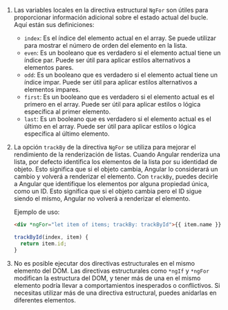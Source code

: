 1. Las variables locales en la directiva estructural `NgFor` son útiles para proporcionar información adicional sobre el estado actual del bucle. Aquí están sus definiciones:

   - `index`: Es el índice del elemento actual en el array. Se puede utilizar para mostrar el número de orden del elemento en la lista.
   - `even`: Es un booleano que es verdadero si el elemento actual tiene un índice par. Puede ser útil para aplicar estilos alternativos a elementos pares.
   - `odd`: Es un booleano que es verdadero si el elemento actual tiene un índice impar. Puede ser útil para aplicar estilos alternativos a elementos impares.
   - `first`: Es un booleano que es verdadero si el elemento actual es el primero en el array. Puede ser útil para aplicar estilos o lógica específica al primer elemento.
   - `last`: Es un booleano que es verdadero si el elemento actual es el último en el array. Puede ser útil para aplicar estilos o lógica específica al último elemento.

2. La opción `trackBy` de la directiva `NgFor` se utiliza para mejorar el rendimiento de la renderización de listas. Cuando Angular renderiza una lista, por defecto identifica los elementos de la lista por su identidad de objeto. Esto significa que si el objeto cambia, Angular lo considerará un cambio y volverá a renderizar el elemento. Con `trackBy`, puedes decirle a Angular que identifique los elementos por alguna propiedad única, como un ID. Esto significa que si el objeto cambia pero el ID sigue siendo el mismo, Angular no volverá a renderizar el elemento.

   Ejemplo de uso:

   ```html
   <div *ngFor="let item of items; trackBy: trackById">{{ item.name }}</div>
   ```

   ```typescript
   trackById(index, item) {
     return item.id;
   }
   ```

3. No es posible ejecutar dos directivas estructurales en el mismo elemento del DOM. Las directivas estructurales como `*ngIf` y `*ngFor` modifican la estructura del DOM, y tener más de una en el mismo elemento podría llevar a comportamientos inesperados o conflictivos. Si necesitas utilizar más de una directiva estructural, puedes anidarlas en diferentes elementos.